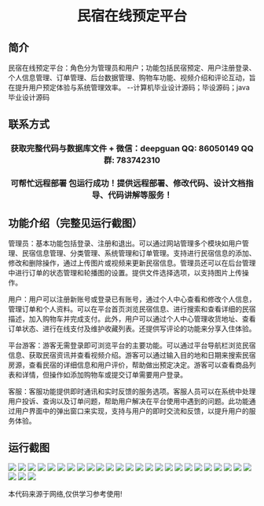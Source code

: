 <p><h1 align="center">民宿在线预定平台</h1></p>

## 简介
民宿在线预定平台：角色分为管理员和用户；功能包括民宿预定、用户注册登录、个人信息管理、订单管理、后台数据管理、购物车功能、视频介绍和评论互动，旨在提升用户预定体验与系统管理效率。    --计算机毕业设计源码；毕设源码；java毕业设计源码


## 联系方式
<p><h3 align="center">获取完整代码与数据库文件 + 微信：deepguan QQ: 86050149 QQ群: 783742310</h3></p>
<p><h3 align="center">可帮忙远程部署 包运行成功！提供远程部署、修改代码、设计文档指导、代码讲解等服务！</h3></p>

## 功能介绍（完整见运行截图）
管理员：基本功能包括登录、注册和退出。可以通过网站管理多个模块如用户管理、民宿信息管理、分类管理、系统管理和订单管理。支持进行民宿信息的添加、修改和删除操作，通过上传图片或视频来更新民宿信息。管理员还可以在后台管理中进行订单的状态管理和轮播图的设置。提供文件选择选项，以支持图片上传操作。

用户：用户可以注册新账号或登录已有账号，通过个人中心查看和修改个人信息，管理订单和个人资料。可以在平台首页浏览民宿信息、进行搜索和查看详细的民宿描述，加入购物车并完成支付。此外，用户可以通过个人中心管理收货地址、查看订单状态、进行在线支付及维护收藏列表。还提供写评论的功能来分享入住体验。

平台游客：游客无需登录即可浏览平台的主要功能。可以通过平台导航栏浏览民宿信息、获取民宿资讯并查看视频介绍。游客可以通过输入目的地和日期来搜索民宿房源，查看民宿的详细信息和用户评价，帮助做出预定决定。游客可以查看商品列表和详情，但操作如添加购物车或提交订单需要用户登录。

客服：客服功能提供即时通讯和实时反馈的服务选项。客服人员可以在系统中处理用户投诉、查询以及订单问题，帮助用户解决在平台使用中遇到的问题。此功能通过用户界面中的弹出窗口来实现，支持与用户的即时交流和反馈，以提升用户的服务体验。


## 运行截图
![](img/001.jpg)
![](img/002.jpg)
![](img/003.jpg)
![](img/004.jpg)
![](img/005.jpg)
![](img/006.jpg)
![](img/007.jpg)
![](img/008.jpg)
![](img/009.jpg)
![](img/010.jpg)
![](img/011.jpg)
![](img/012.jpg)
![](img/013.jpg)
![](img/014.jpg)
![](img/015.jpg)
![](img/016.jpg)
![](img/017.jpg)
![](img/018.jpg)
![](img/019.jpg)
![](img/020.jpg)
![](img/021.jpg)
![](img/022.jpg)
![](img/023.jpg)
![](img/024.jpg)
![](img/025.jpg)
![](img/026.jpg)
![](img/027.jpg)
![](img/028.jpg)

<p>本代码来源于网络,仅供学习参考使用!</p>
